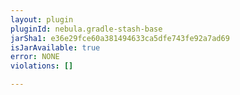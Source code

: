 ```yaml
---
layout: plugin
pluginId: nebula.gradle-stash-base
jarSha1: e36e29fce60a381494633ca5dfe743fe92a7ad69
isJarAvailable: true
error: NONE
violations: []

---
```

